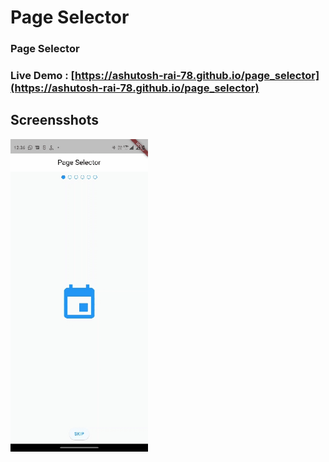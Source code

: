 # Page Selector
### Page Selector
### **Live Demo** : [https://ashutosh-rai-78.github.io/page_selector](https://ashutosh-rai-78.github.io/page_selector)

## Screensshots
<p float="left">
<img src="images/Media.gif" width="220">
</p>

<!-- ![](images/Screenshot_1.png)
![](images/Screenshot_3.png)
![](images/Screenshot_4.png) -->


